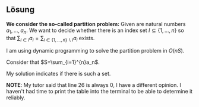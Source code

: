 ## Lösung
**We consider the so-called partition problem:** Given are natural numbers $a_1, . . . ,a_n$. We want to decide whether there is an index set $I ⊆ \{1, . . . , n\}$ so that $\sum_{i\in I}a_i = \sum_{i\in \{1,...,n\}\backslash I}a_i$ exists.

I am using dynamic programming to solve the partition problem in $O(nS).$

Consider that $S=\sum_{i=1}^{n}a_n$.

My solution indicates if there is such a set.

**NOTE**:
My tutor said that line 26 is always 0, I have a different opinion. I haven't had time to print the table into the terminal to be able to determine it reliably.